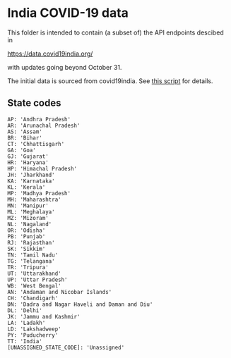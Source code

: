 
# India COVID-19 data

This folder is intended to contain (a subset of) the API endpoints
descibed in

<https://data.covid19india.org/>

with updates going beyond October 31.

The initial data is sourced from covid19india. See [this
script](update_from_covid19india.sh) for details.

## State codes

```
AP: 'Andhra Pradesh'
AR: 'Arunachal Pradesh'
AS: 'Assam'
BR: 'Bihar'
CT: 'Chhattisgarh'
GA: 'Goa'
GJ: 'Gujarat'
HR: 'Haryana'
HP: 'Himachal Pradesh'
JH: 'Jharkhand'
KA: 'Karnataka'
KL: 'Kerala'
MP: 'Madhya Pradesh'
MH: 'Maharashtra'
MN: 'Manipur'
ML: 'Meghalaya'
MZ: 'Mizoram'
NL: 'Nagaland'
OR: 'Odisha'
PB: 'Punjab'
RJ: 'Rajasthan'
SK: 'Sikkim'
TN: 'Tamil Nadu'
TG: 'Telangana'
TR: 'Tripura'
UT: 'Uttarakhand'
UP: 'Uttar Pradesh'
WB: 'West Bengal'
AN: 'Andaman and Nicobar Islands'
CH: 'Chandigarh'
DN: 'Dadra and Nagar Haveli and Daman and Diu'
DL: 'Delhi'
JK: 'Jammu and Kashmir'
LA: 'Ladakh'
LD: 'Lakshadweep'
PY: 'Puducherry'
TT: 'India'
[UNASSIGNED_STATE_CODE]: 'Unassigned'
```

